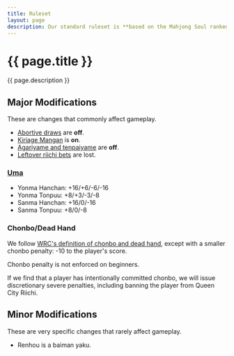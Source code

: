 ```yaml
---
title: Ruleset
layout: page
description: Our standard ruleset is **based on the Mahjong Soul ranked ruleset**, with modifications for fairness and in-person gameplay.
---
```


# {{ page.title }}

{{ page.description }}

## Major Modifications
These are changes that commonly affect gameplay.
- [Abortive draws](https://riichi.wiki/Tochuu_ryuukyoku) are **off**.
- [Kiriage Mangan](https://riichi.wiki/Scoring_table#Kiriage_mangan) is **on**.
- [Agariyame and tenpaiyame](https://en.wikipedia.org/wiki/Japanese_mahjong#Runaway_victory) are **off**.
- [Leftover riichi bets](https://riichi.wiki/Scoring_variations#End_game_riichibou) are lost.

### [Uma](https://riichi.wiki/Oka_and_uma)
  - Yonma Hanchan: +16/+6/-6/-16
  - Yonma Tonpuu: +8/+3/-3/-8
  - Sanma Hanchan: +16/0/-16
  - Sanma Tonpuu: +8/0/-8

### Chonbo/Dead Hand

We follow [WRC's definition of chonbo and dead hand](https://www.worldriichi.org/wrc-rules), except with a smaller chonbo penalty: -10 to the player's score.

Chonbo penalty is not enforced on beginners.

If we find that a player has intentionally committed chonbo, we will issue discretionary severe penalties, including banning the player from Queen City Riichi.

## Minor Modifications
These are very specific changes that rarely affect gameplay.

- Renhou is a baiman yaku.

